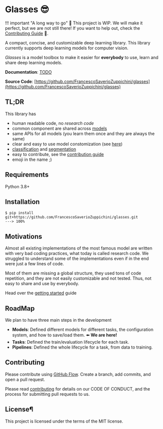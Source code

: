 # Glasses 😎

!!! important "A long way to go"
    🚧 This project is WIP. We will make it perfect, but we are not still there! If you want to help out, check the [Contributing Guide](/contributing.md) 💜.

A compact, concise, and customizable deep learning library. This library currently supports deep learning models for computer vision.

*Glasses* is a model toolbox to make it easier for **everybody** to use, learn and share deep learning models.


**Documentation**: [TODO](TODO)

**Source Code**: [https://github.com/FrancescoSaverioZuppichini/glasses](https://github.com/FrancescoSaverioZuppichini/glasses)


## TL;DR

This library has

- human readable code, no *research code*
- common component are shared across [models](#Models)
- same APIs for all models (you learn them once and they are always the same)
- clear and easy to use model constomization (see [here](#block))
- [classification](#classification) and [segmentation](#segmentation) 
- easy to contribute, see the [contribution guide](/contributing)
- emoji in the name ;)

## Requirements

Python 3.8+
## Installation

<div class="termy">

```console
$ pip install git+https://github.com/FrancescoSaverioZuppichini/glasses.git
---> 100%
```

</div>

## Motivations
Almost all existing implementations of the most famous model are written with very bad coding practices, what today is called research code. We struggled to understand some of the implementations even if in the end were just a few lines of code.

Most of them are missing a global structure, they used tons of code repetition, and they are not easily customizable and not tested. Thus, not easy to share and use by everybody.



Head over the [getting started](getting_started) guide

## RoadMap

We plan to have three main steps in the development

* **Models**: Defined different models for different tasks, the configuration system, and how to save/load them. ⬅️ **We are here!**
* **Tasks**: Defined the train/evaluation lifecycle for each task. 
* **Pipelines**: Defined the whole lifecycle for a task, from data to training.

  
## Contributing
Please contribute using [GitHub Flow](https://docs.github.com/en/get-started/quickstart/github-flow). Create a branch, add commits, and open a pull request.

Please read [contributing](/docs/contributing.md) for details on our CODE OF CONDUCT, and the process for submitting pull requests to us.


## License¶
This project is licensed under the terms of the MIT license.